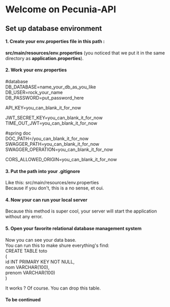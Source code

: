 # Welcome on Pecunia-API

Set up database environment
---------------

#### 1. Create your env.properties file in this path : 
**src/main/resources/env.properties** (you noticed that we put it in the same directory as **application.properties**).
#### 2. Work your env.properties

#database  
DB_DATABASE=name_your_db_as_you_like  
DB_USER=rock_your_name  
DB_PASSWORD=put_password_here

API_KEY=you_can_blank_it_for_now

JWT_SECRET_KEY=you_can_blank_it_for_now  
TIME_OUT_JWT=you_can_blank_it_for_now

#spring doc  
DOC_PATH=/you_can_blank_it_for_now  
SWAGGER_PATH=you_can_blank_it_for_now  
SWAGGER_OPERATION=you_can_blank_it_for_now

CORS_ALLOWED_ORIGIN=you_can_blank_it_for_now  

#### 3. Put the path into your .gitignore
Like this: src/main/resources/env.properties  
Because if you don't, this is a no sense, et oui.

#### 4. Now your can run your local server
Because this method is super cool, your server will start the application without any error.

#### 5. Open your favorite relational database management system
Now you can see your data base.  
You can run this to make shure everything's find:  
CREATE TABLE toto  
(  
id INT PRIMARY KEY NOT NULL,  
nom VARCHAR(100),  
prenom VARCHAR(100)  
)

It works ? Of course. You can drop this table.

#### To be continued



